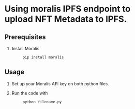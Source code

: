 # Using moralis IPFS endpoint to upload NFT Metadata to IPFS.

## Prerequisites

1. Install Moralis
   
   ```Shell
        pip install moralis
   ```


## Usage

1. Set up your Moralis API key on both python files.
2. Run the code with
   
   ```Shell
        python filename.py
   ```
